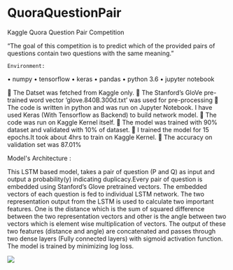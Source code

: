 # QuoraQuestionPair
Kaggle Quora Question Pair Competition

“The goal of this competition is to predict which of the provided pairs of questions contain 	two questions with the same meaning.”

	
	Environment:
  
•	numpy 
•	tensorflow 
•	keras
•	pandas
•	python 3.6
•	jupyter notebook

	The Datset was fetched from Kaggle only.
	The Stanford’s GloVe pre-trained word vector ‘glove.840B.300d.txt’ was used for pre-processing
	The code is written in python and was run on Jupyter Notebook. I have used Keras (With Tensorflow as Backend) to build network model.
	The code was run on Kaggle Kernel itself.
	The model was trained with 90% dataset and validated with 10% of dataset.
	I trained the model for 15 epochs.It took about 4hrs to train on Kaggle Kernel.
	The accuracy on validation set was 87.01%

Model's Architecture :


This LSTM based model, takes a pair of question (P and Q) as input and output a probability(y) 	indicating duplicacy.Every pair of question is embedded using Stanford’s Glove pretrained 	vectors. The embedded vectors of each question is fed to individual LSTM network. The 	two representation output from the LSTM is used to calculate two important features. One is 	the distance which is the sum of squared difference between the two representation vectors 	and other is the angle between two vectors which is element wise multiplication of vectors. 	The output of these two features (distance and angle) are concatenated and passes through two 	dense layers (Fully connected layers) with sigmoid activation function. The model is 	trained by minimizing log loss.

![](https://preview.ibb.co/cZoXzx/dia.jpg)

